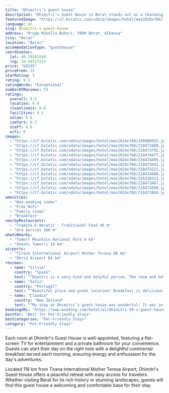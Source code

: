 ```yaml
---
title: "Dhimitri's guest house"
description: "Dhimitri's Guest House in Berat stands out as a charming accommodation choice for travelers seeking both comfort and convenience."
featuredImage: "https://cf.bstatic.com/xdata/images/hotel/max1024x768/149908935.jpg?k=a2a3d5953cd3b83160c86ab9c6fea1acfd22bdadb9b7e7c490bdf0123a3af63a&o=&hp=1"
language: en
slug: dhimitri-s-guest-house
address: "Rruga Nikolla Buhuri, 5000 Berat, Albania"
city: "Berat"
location: "Berat"
accommodationType: "guesthouse"
coordinates:
  lat: 40.70241548
  lng: 19.94517223
price: "US$35"
priceFrom: 35
starRating: 3
rating: 9.5
ratingWords: "Exceptional"
numberOfReviews: 54
ratings:
  overall: 9.5
  location: 9.4
  cleanliness: 9.6
  facilities: 9.1
  value: 9.6
  comfort: 9.7
  staff: 9.6
  wifi: 0
images:
  - "https://cf.bstatic.com/xdata/images/hotel/max1024x768/149908935.jpg?k=a2a3d5953cd3b83160c86ab9c6fea1acfd22bdadb9b7e7c490bdf0123a3af63a&o=&hp=1"
  - "https://cf.bstatic.com/xdata/images/hotel/max1024x768/218473489.jpg?k=3f4f84961b504967a2a5cb20525f6695dc24735207aa3d2383229f2f2c2751dc&o=&hp=1"
  - "https://cf.bstatic.com/xdata/images/hotel/max1024x768/218473792.jpg?k=5a0630161dfdeb8e30981b7b5dd0180a78422dd350058f45dd16ae75dc463b78&o=&hp=1"
  - "https://cf.bstatic.com/xdata/images/hotel/max1024x768/218474477.jpg?k=b9dc5ed6f5b3bc28bf380a755f9b738b7d594beec40208838e2fad05be4a551d&o=&hp=1"
  - "https://cf.bstatic.com/xdata/images/hotel/max1024x768/218474495.jpg?k=ce7a1a1d6373d8ecd2970880bb91bfea9fd82985a7d7b2628dff54437aed2f36&o=&hp=1"
  - "https://cf.bstatic.com/xdata/images/hotel/max1024x768/218473641.jpg?k=f308970c0297add3fcb5e59ccfaacf80aabf34836e9cfea5a8bad62ee82c8267&o=&hp=1"
  - "https://cf.bstatic.com/xdata/images/hotel/max1024x768/218473221.jpg?k=8dcb2bf1061153dcb57c697ac86876286d40a03d74e4a91a2c77a078c8ab1ec0&o=&hp=1"
  - "https://cf.bstatic.com/xdata/images/hotel/max1024x768/218474486.jpg?k=4f10e60ddeb5f34525fb9f0516cee399bde3835c97920a50c631ae2dff2ddd54&o=&hp=1"
  - "https://cf.bstatic.com/xdata/images/hotel/max1024x768/155326313.jpg?k=0506ca10dd261af944551b4a13db799e493216f6062b93cea384bee138bdfedd&o=&hp=1"
  - "https://cf.bstatic.com/xdata/images/hotel/max1024x768/218473467.jpg?k=2b44f89a9da4e9eeeb8ac5db6a7a1eb6ab11f11939fdd78d12ab5d688f7ba38a&o=&hp=1"
  - "https://cf.bstatic.com/xdata/images/hotel/max1024x768/218474509.jpg?k=d6bae9067a0c3c81c2de47a6ba72742c8cadb57abfa1400c65ac8db55c065a07&o=&hp=1"
  - "https://cf.bstatic.com/xdata/images/hotel/max1024x768/218472884.jpg?k=1bb5a71a1839f7f9ea46284276c2199064df5beece27ecc0e8680c7669675546&o=&hp=1"
amenities:
  - "Non-smoking rooms"
  - "Free WiFi"
  - "Family rooms"
  - "Breakfast"
nearbyRestaurants:
  - "Tradita E Beratit - Traditional Food 40 m"
  - "Ura Gorices 100 m"
whatsNearby:
  - "Tomorr Mountain National Park 9 km"
  - "Sheshi Tomorri 16 km"
airports:
  - "Tirana International Airport Mother Teresa 80 km"
  - "Ohrid Airport 84 km"
reviews:
  - name: "Silvia"
    country: "Spain"
    text: "“Dimitri is a very kind and helpful person. The room and bathroom were clean and the beds are comfortable. The breakfast was very good.”"
  - name: "Sofia"
    country: "Portugal"
    text: "“Beautiful place and great location! Breakfast is delicious!”"
  - name: "Claudia"
    country: "New Zealand"
    text: "“My stay at Dhimitri’s guest house was wonderful! It was in a great location, the facilities were great, the breakfast was delicious and they even prepared an early breakfast for my final morning when I had to leave at 6am. Thank you!”"
bookingURL: "https://www.booking.com/hotel/al/dhimitri-39-s-guest-house.en-gb.html?aid=8035640"
bestFor: "Best for Pet-Friendly Stays"
bestCategories: "Pet-Friendly Stays"
category: "Pet-Friendly Stays"
---
```


Each room at Dhimitri's Guest House is well-appointed, featuring a flat-screen TV for entertainment and a private bathroom for your convenience. Guests can start their day on the right note with a delightful continental breakfast served each morning, ensuring energy and enthusiasm for the day's adventures.

Located 118 km from Tirana International Mother Teresa Airport, Dhimitri's Guest House offers a peaceful retreat with easy access for travelers. Whether visiting Berat for its rich history or stunning landscapes, guests will find this guest house a welcoming and comfortable base for their stay.